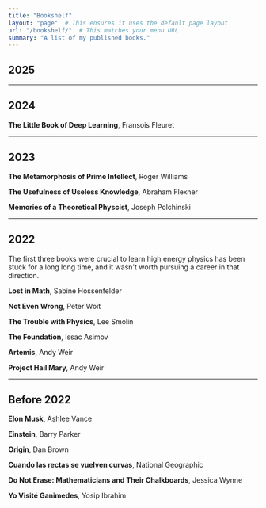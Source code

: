 ```yaml
---
title: "Bookshelf"
layout: "page"  # This ensures it uses the default page layout
url: "/bookshelf/"  # This matches your menu URL
summary: "A list of my published books."
---
```


## 2025

---
## 2024

**The Little Book of Deep Learning**, Fransois Fleuret

---
## 2023

**The Metamorphosis of Prime Intellect**, Roger Williams<p> 
**The Usefulness of Useless Knowledge**, Abraham Flexner<p>
**Memories of a Theoretical Physcist**, Joseph Polchinski

---
## 2022

The first three books were crucial to learn high energy physics has been stuck for a long long time, and it wasn't worth pursuing a career in that direction.

**Lost in Math**, Sabine Hossenfelder<p>
**Not Even Wrong**, Peter Woit<p>
**The Trouble with Physics**, Lee Smolin<p>
**The Foundation**, Issac Asimov<p>
**Artemis**, Andy Weir<p>
**Project Hail Mary**, Andy Weir

---
## Before 2022

**Elon Musk**, Ashlee Vance <p>
**Einstein**, Barry Parker<p>
**Origin**, Dan Brown<p>
**Cuando las rectas se vuelven curvas**, National Geographic<p>
**Do Not Erase: Mathematicians and Their Chalkboards**, Jessica Wynne<p>
**Yo Visité Ganimedes**, Yosip Ibrahim<p>
 